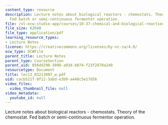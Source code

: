 ```yaml
---
content_type: resource
description: Lecture notes about biological reactors - chemostats. Theory of the chemostat.
  Fed batch or semi-continuous fermentor operation.
file: /ol-ocw-studio-app/courses/10-37-chemical-and-biological-reaction-engineering-spring-2007/cacb521f9f123abde3b9a448c5e17d56_lec13_03212007_w.pdf
file_size: 62040
file_type: application/pdf
learning_resource_types:
- Lecture Notes
license: https://creativecommons.org/licenses/by-nc-sa/4.0/
ocw_type: OCWFile
parent_title: Lecture Notes
parent_type: CourseSection
parent_uid: 856dd290-3098-a93d-b074-f23f2870a240
resourcetype: Document
title: lec13_03212007_w.pdf
uid: cacb521f-9f12-3abd-e3b9-a448c5e17d56
video_files:
  video_thumbnail_file: null
video_metadata:
  youtube_id: null
---
```

Lecture notes about biological reactors - chemostats. Theory of the chemostat. Fed batch or semi-continuous fermentor operation.